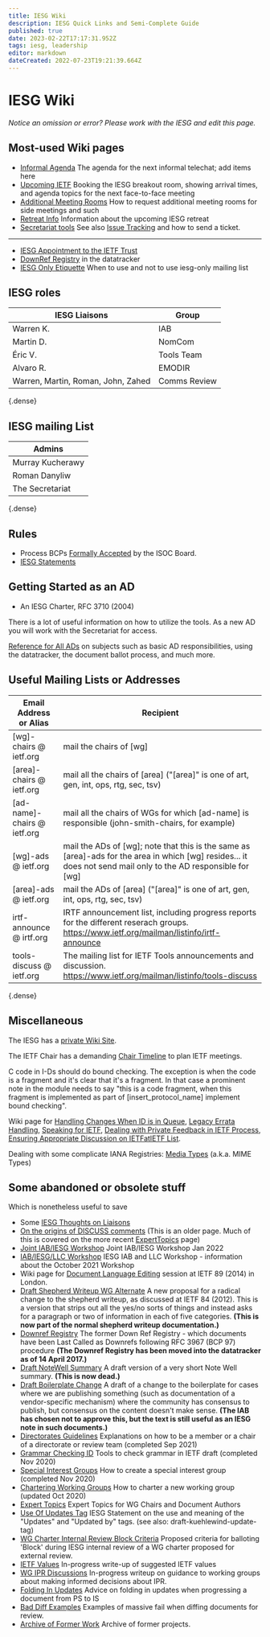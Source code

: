 ```yaml
---
title: IESG Wiki
description: IESG Quick Links and Semi-Complete Guide
published: true
date: 2023-02-22T17:17:31.952Z
tags: iesg, leadership
editor: markdown
dateCreated: 2022-07-23T19:21:39.664Z
---
```


# IESG Wiki
*Notice an omission or error? Please work with the IESG and edit this page.*

## Most-used Wiki pages
- [Informal Agenda](/group/iesg/InformalAgenda)
  The agenda for the next informal telechat; add items here
- [Upcoming IETF](/group/iesg/UpcomingIETF)
  Booking the IESG breakout room, showing arrival times, and agenda topics for the next face-to-face meeting
- [Additional Meeting Rooms](/group/iesg/AdditionalMeetingRooms)
  How to request additional meeting rooms for side meetings and such
- [Retreat Info](/group/iesg/RetreatInfo)
  Information about the upcoming IESG retreat
- [Secretariat tools](https://www.ietf.org/links/)
  See also [Issue Tracking](/group/iesg/issuetracking) and how to send a ticket.

---
- [IESG Appointment to the IETF Trust](/group/iesg/ietftrustappointment)
- [DownRef Registry](https://datatracker.ietf.org/doc/downref) in the datatracker
- [IESG Only Etiquette](/group/iesg/IESG-Only)
  When to use and not to use iesg-only mailing list

## IESG roles
| IESG Liaisons | Group  |
|---|---|
| Warren K.  | IAB  |
| Martin D.  | NomCom |
| Éric V.  |  Tools Team|
| Alvaro R.  | EMODIR  |
|Warren, Martin, Roman, John, Zahed	   |  Comms Review |
{.dense}


## IESG mailing List 
|Admins|
|---|
|  Murray Kucherawy |
| Roman Danyliw |
| The Secretariat  |
{.dense}


## Rules
- Process BCPs [Formally Accepted](formallyacceptedbyisoc) by the ISOC Board.
- [IESG Statements](https://www.ietf.org/about/groups/iesg/statements/)


## Getting Started as an AD
- An IESG Charter, RFC 3710 (2004)

There is a lot of useful information on how to utilize the tools. As a new AD you will work with the Secretariat for access.

[Reference for All ADs](/group/iesg/newADinfo) on subjects such as basic AD responsibilities, using the datatracker, the document ballot process, and much more.

## Useful Mailing Lists or Addresses
| Email Address or Alias  |	Recipient |
|---|---|
| [wg]-chairs @ ietf.org  | mail the chairs of [wg]  |
| [area]-chairs @ ietf.org  | mail all the chairs of [area] ("[area]" is one of art, gen, int, ops, rtg, sec, tsv)  |
| [ad-name]-chairs @ ietf.org  | mail all the chairs of WGs for which [ad-name] is responsible (john-smith-chairs, for example)  |
| [wg]-ads @ ietf.org  | 	mail the ADs of [wg]; note that this is the same as [area]-ads for the area in which [wg] resides... it does not send mail only to the AD responsible for [wg]  |
|[area]-ads @ ietf.org   | mail the ADs of [area] ("[area]" is one of art, gen, int, ops, rtg, sec, tsv)  |
| irtf-announce @ irtf.org  | IRTF announcement list, including progress reports for the different reserach groups. https://www.ietf.org/mailman/listinfo/irtf-announce  |
| tools-discuss @ ietf.org  | The mailing list for IETF Tools announcements and discussion. https://www.ietf.org/mailman/listinfo/tools-discuss  |
{.dense}

	
## Miscellaneous
The IESG has a [private Wiki Site](https://iesg.privatewikis.ietf.org/en/home).

The IETF Chair has a demanding [Chair Timeline](/group/iesg/chairtimeline) to plan IETF meetings.

C code in I-Ds should do bound checking. The exception is when the code is a fragment and it's clear that it's a fragment. In that case a prominent note in the module needs to say "this is a code fragment, when this fragment is implemented as part of [insert_protocol_name] implement bound checking".

Wiki page for [Handling Changes When ID is in Queue](/group/iesg/handlingchanges), [Legacy Errata Handling](/group/iesg/legacyerrata), [Speaking for IETF](/group/iesg/speakingforietf), [Dealing with Private Feedback in IETF Process](/group/iesg/privatefeedback), [Ensuring Appropriate Discussion on IETFatIETF List](/group/iesg/ensuringappropriatediscussion).

Dealing with some complicate IANA Registries: [Media Types](/group/iesg/mediatypes) (a.k.a. MIME Types)

## Some abandoned or obsolete stuff
Which is nonetheless useful to save

- Some [IESG Thoughts on Liaisons](/group/iesg/liaisonthoughts)
- [On the origins of DISCUSS comments](/group/iesg/discussthoughts)
  (This is an older page. Much of this is covered on the more recent [ExpertTopics](/group/iesg/experttopics) page)
- [Joint IAB/IESG Workshop](/group/iesg/Workshop-2022Q1)
  Joint IAB/IESG Workshop Jan 2022
- [IAB/IESG/LLC Workshop](Workshop-October-2021)
  IESG IAB and LLC Workshop - information about the October 2021 Workshop
- Wiki page for [Document Language Editing](/group/iesg/archive/documentlanguage) session at IETF 89 (2014) in  London.
- [Draft Shepherd Writeup WG Alternate](/group/iesg/draft/draftshepherdwriteupwgalternate)
  A new proposal for a radical change to the shepherd writeup, as discussed at IETF 84 (2012). This is a version that strips out all the yes/no sorts of things and instead asks for a paragraph or two of information in each of five categories. **(This is now part of the normal shepherd writeup documentation.)** 
- [Downref Registry](/group/iesg/downrefregistryobsolete)
  The former Down Ref Registry - which documents have been Last Called as Downrefs following RFC 3967 (BCP 97) procedure **(The Downref Registry has been moved into the datatracker as of 14 April 2017.)**
- [Draft NoteWell Summary](/group/iesg/draft/draftnotewell)
  A draft version of a very short Note Well summary. **(This is now dead.)**
- [Draft Boilerplate Change](/group/iesg/draft/draftboilerplatechange)
  A draft of a change to the boilerplate for cases where we are publishing something (such as documentation of a vendor-specific mechanism) where the community has consensus to publish, but consensus on the content doesn't make sense. **(The IAB has chosen not to approve this, but the text is still useful as an IESG note in such documents.)**
- [Directorates Guidelines](/group/iesg/directoratesguidelines)
  Explanations on how to be a member or a chair of a directorate or review team (completed Sep 2021)
- [Grammar Checking ID](/group/iesg/grammarcheckingid)
  Tools to check grammar in IETF draft (completed Nov 2020)
- [Special Interest Groups](/group/iesg/specialinterestgroups)
  How to create a special interest group (completed Nov 2020)
- [Chartering Working Groups](/group/iesg/charteringworkinggroups)
  How to charter a new working group (updated Oct 2020)
- [Expert Topics](/group/iesg/experttopics)
  Expert Topics for WG Chairs and Document Authors
- [Use Of Updates Tag](/group/iesg/useofupdatestag)
  IESG Statement on the use and meaning of the "Updates" and "Updated by" tags. (see also: draft-kuehlewind-update-tag)
- [WG Charter Internal Review Block Criteria](/group/iesg/charterinternalreviewblockcriteria)
  Proposed criteria for balloting 'Block' during IESG internal review of a WG charter proposed for external review.
- [IETF Values](/group/iesg/ietfvalues)
  In-progress write-up of suggested IETF values
- [WG IPR Discussions](/group/iesg/wgiprdiscussions)
  In-progress writeup on guidance to working groups about making informed decisions about IPR.
- [Folding In Updates](/group/iesg/folinginupdates)
  Advice on folding in updates when progressing a document from PS to IS
- [Bad Diff Examples](/group/iesg/baddiffexamples)
  Examples of massive fail when diffing documents for review.
- [Archive of Former Work](/group/iesg/archiveformerwork)
  Archive of former projects.
